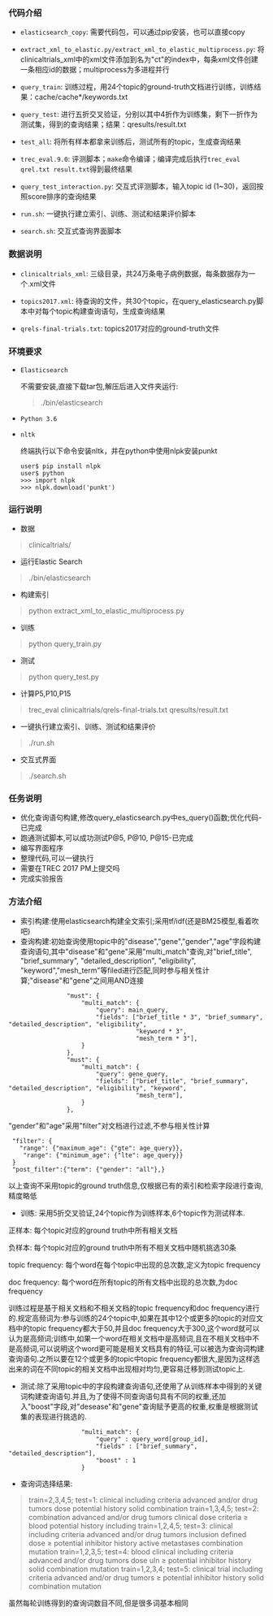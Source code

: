 ### 代码介绍
* `elasticsearch_copy`: 需要代码包，可以通过pip安装，也可以直接copy

* `extract_xml_to_elastic.py/extract_xml_to_elastic_multiprocess.py`: 将clinicaltrials\_xml中的xml文件添加到名为"ct"的index中，每条xml文件创建一条相应id的数据；multiprocess为多进程并行

* `query_train`: 训练过程，用24个topic的ground-truth文档进行训练，训练结果：cache/cache*/keywords.txt

* `query_test`: 进行五折交叉验证，分别以其中4折作为训练集，剩下一折作为测试集，得到的查询结果；结果：qresults/result.txt

* `test_all`: 将所有样本都拿来训练后，测试所有的topic，生成查询结果

* `trec_eval.9.0`: 评测脚本；`make`命令编译；编译完成后执行`trec_eval qrel.txt result.txt`得到最终结果

* `query_test_interaction.py`: 交互式评测脚本，输入topic id (1~30)，返回按照score排序的查询结果

* `run.sh`: 一键执行建立索引、训练、测试和结果评价脚本

* `search.sh`: 交互式查询界面脚本

### 数据说明
* `clinicaltrials_xml`: 三级目录，共24万条电子病例数据，每条数据存为一个.xml文件

* `topics2017.xml`: 待查询的文件，共30个topic，在query_elasticsearch.py脚本中对每个topic构建查询语句，生成查询结果

* `qrels-final-trials.txt`: topics2017对应的ground-truth文件

### 环境要求
* `Elasticsearch`
	
	不需要安装,直接下载tar包,解压后进入文件夹运行:
	> ./bin/elasticsearch

* `Python 3.6`

* `nltk`
	
	终端执行以下命令安装nltk，并在python中使用nlpk安装punkt
	
	```
	user$ pip install nlpk
	user$ python
	>>> import nlpk
	>>> nlpk.download('punkt')
	```

### 运行说明
* 数据
> clinicaltrials/

* 运行Elastic Search
> ./bin/elasticsearch

* 构建索引
> python extract\_xml\_to\_elastic\_multiprocess.py

* 训练
> python query\_train.py

* 测试
> python query\_test.py

* 计算P5,P10,P15
> trec_eval clinicaltrials/qrels-final-trials.txt qresults/result.txt

* 一键执行建立索引、训练、测试和结果评价
> ./run.sh

* 交互式界面
> ./search.sh

### 任务说明
* 优化查询语句构建,修改query\_elasticsearch.py中es\_query()函数;优化代码-已完成
* 跑通测试脚本,可以成功测试P@5, P@10, P@15-已完成
* 编写界面程序
* 整理代码,可以一键执行
* 需要在TREC 2017 PM上提交吗
* 完成实验报告

### 方法介绍
* 索引构建:使用elasticsearch构建全文索引;采用tf/idf(还是BM25模型,看着吹吧)
* 查询构建:初始查询使用topic中的"disease","gene","gender","age"字段构建查询语句,其中"disease"和"gene"采用"multi_match"查询,对"brief_title", "brief_summary", "detailed_description", "eligibility", "keyword","mesh_term"等filed进行匹配,同时参与相关性计算;"disease"和"gene"之间用AND连接
>                    
                    "must": {
                        "multi_match": {
                            "query": main_query,
                            "fields": ["brief_title * 3", "brief_summary", "detailed_description", "eligibility",
                                       "keyword * 3",
                                       "mesh_term * 3"],
                        }
                    },
                    "must": {
                        "multi_match": {
                            "query": gene_query,
                            "fields": ["brief_title", "brief_summary", "detailed_description", "eligibility", "keyword",
                                       "mesh_term"],
                        }
                    },


"gender"和"age"采用"filter"对文档进行过滤,不参与相关性计算
>   
     "filter": {
       "range": {"maximum_age": {"gte": age_query}},
        "range": {"minimum_age": {"lte": age_query}}
     }
     "post_filter":{"term": {"gender": "all"},}

以上查询不采用topic的ground truth信息,仅根据已有的索引和检索字段进行查询,精度略低
* 训练: 采用5折交叉验证,24个topic作为训练样本,6个topic作为测试样本.

正样本: 每个topic对应的ground truth中所有相关文档

负样本: 每个topic对应的ground truth中所有不相关文档中随机挑选30条

topic frequency: 每个word在每个topic中出现的总次数,定义为topic frequency

doc frequency: 每个word在所有topic的所有文档中出现的总次数,为doc frequency

训练过程是基于相关文档和不相关文档的topic frequency和doc frequency进行的.规定高频词为:参与训练的24个topic中,如果在其中12个或更多的topic的对应文档中的topic frequency都大于50,并且doc frequency大于300,这个word就可以认为是高频词;训练中,如果一个word在相关文档中是高频词,且在不相关文档中不是高频词,可以说明这个word更可能是相关文档具有的特征,可以被选为查询词构建查询语句.之所以要在12个或更多的topic中topic frequency都很大,是因为这样选出来的词在不同topic的相关文档中出现相对均匀,更容易迁移到测试topic上.

* 测试:除了采用topic中的字段构建查询语句,还使用了从训练样本中得到的关键词构建查询语句.并且,为了使得不同查询语句具有不同的权重,还加入"boost"字段,对"desease"和"gene"查询赋予更高的权重,权重是根据测试集的表现进行挑选的.
>                         
                        "multi_match": {
                            "query" : query_word[group_id],
                            "fields" : ["brief_summary", "detailed_description"],
                            "boost" : 1
                        }

* 查询词选择结果:
> train=2,3,4,5; test=1: clinical including criteria advanced and/or drug tumors dose potential history solid combination
  train=1,3,4,5; test=2: combination advanced and/or drug tumors clinical dose criteria ≥ blood potential history including
  train=1,2,4,5; test=3: clinical including criteria advanced and/or drug tumors inclusion defined dose ≥ potential inhibitor history active metastases combination mutation
  train=1,2,3,5; test=4: blood clinical including criteria advanced and/or drug tumors dose uln ≥ potential inhibitor history solid combination mutation
  train=1,2,3,4; test=5: clinical trial including criteria advanced and/or drug tumors ≥ potential inhibitor history solid combination mutation

虽然每轮训练得到的查询词数目不同,但是很多词基本相同

